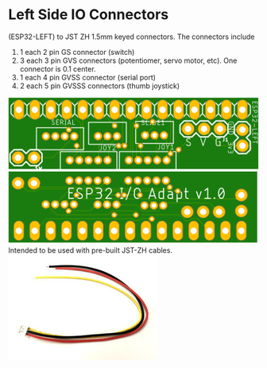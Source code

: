 # Left Side IO Connectors
(ESP32-LEFT) to JST ZH 1.5mm keyed connectors. The connectors include
1. 1 each 2 pin GS connector (switch)
2. 3 each 3 pin GVS connectors (potentiomer, servo motor, etc). One connector is 0.1 center.
3. 1 each 4 pin GVSS connector (serial port)
4. 2 each 5 pin GVSSS connectors (thumb joystick)

![Top Side](/assets/Esp32IoAdaptTop.png "Top View")
![Bottom Side](/assets/Esp32IoAdaptBottom.png "Bottom View")
Intended to be used with pre-built JST-ZH cables. 
![Cable](/assets/s-l300.jpg)
